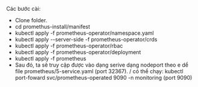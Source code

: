 Các bước cài:
- Clone folder.
- cd promethus-install/manifest
- kubectl apply -f prometheus-operator/namespace.yaml
- kubectl apply --server-side -f prometheus-operator/crds
- kubectl apply -f prometheus-operator/rbac
- kubectl apply -f prometheus-operator/deployment
- kubectl apply -f prometheus
- Sau đó, ta sẽ truy cập được vào dạng serive dạng nodeport theo e dể file prometheus/5-service.yaml (port 32367). / có thể chạy: kubectl port-foward svc/prometheus-operated 9090 -n monitoring (port 9090)

